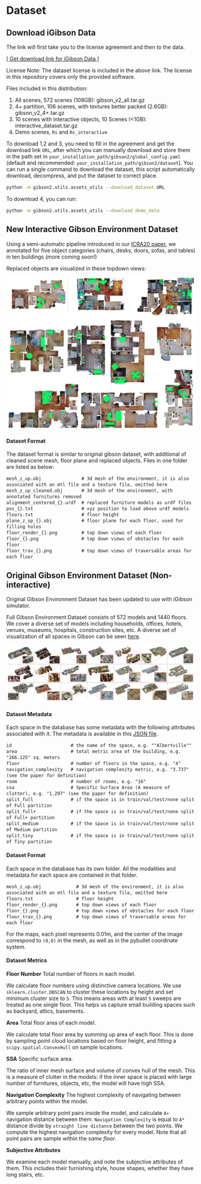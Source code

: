 Dataset
==========================================

Download iGibson Data
------------------------

The link will first take you to the license agreement and then to the data.

[[ Get download link for iGibson Data ]](https://forms.gle/36TW9uVpjrE1Mkf9A)

License Note: The dataset license is included in the above link. The license in this repository covers only the provided software.

Files included in this distribution:

1. All scenes, 572 scenes (108GB): gibson_v2_all.tar.gz
2. 4+ partition, 106 scenes, with textures better packed (2.6GB): gibson_v2_4+.tar.gz
3. 10 scenes with interactive objects, 10 Scenes (<1GB): interactive_dataset.tar.gz
4. Demo scenes, `Rs` and `Rs_interactive`

To download 1,2 and 3, you need to fill in the agreement and get the download link `URL`, after which you can manually download and store them in the path set in `your_installation_path/gibson2/global_config.yaml` (default and recommended: `your_installation_path/gibson2/dataset`). You can run a single command to download the dataset, this script automatically download, decompress, and put the dataset to correct place.

```bash
python -m gibson2.utils.assets_utils --download_dataset URL
```

To download 4, you can run:

```bash
python -m gibson2.utils.assets_utils --download_demo_data
```

New Interactive Gibson Environment Dataset
--------------------------------------------------

Using a semi-automatic pipeline introduced in our [ICRA20 paper](https://ieeexplore.ieee.org/document/8954627), we annotated for five object categories (chairs, desks, doors, sofas, and tables) in ten buildings (more coming soon!)

Replaced objects are visualized in these topdown views:

![topdown.jpg](images/topdown.jpg)

#### Dataset Format

The dataset format is similar to original gibson dataset, with additional of cleaned scene mesh, floor plane and replaced objects. Files in one folder are listed as below:

```
mesh_z_up.obj               # 3d mesh of the environment, it is also associated with an mtl file and a texture file, omitted here
mesh_z_up_cleaned.obj       # 3d mesh of the environment, with annotated furnitures removed
alignment_centered_{}.urdf  # replaced furniture models as urdf files
pos_{}.txt                  # xyz position to load above urdf models
floors.txt                  # floor height
plane_z_up_{}.obj           # floor plane for each floor, used for filling holes
floor_render_{}.png         # top down views of each floor
floor_{}.png                # top down views of obstacles for each floor
floor_trav_{}.png           # top down views of traversable areas for each floor  
```

Original Gibson Environment Dataset (Non-interactive)
-------------------------------------------------------

Original Gibson Environment Dataset has been updated to use with iGibson simulator.

Full Gibson Environment Dataset consists of 572 models and 1440 floors. We cover a diverse set of models including households, offices, hotels, venues, museums, hospitals, construction sites, etc. A diverse set of visualization of all spaces in Gibson can be seen [here](http://gibsonenv.stanford.edu/database/).
 

![spaces.png](images/spaces.png)


#### Dataset Metadata

Each space in the database has some metadata with the following attributes associated with it. The metadata is available in this [JSON file](https://raw.githubusercontent.com/StanfordVL/GibsonEnv/master/gibson/data/data.json). 
```
id                      # the name of the space, e.g. ""Albertville""
area                    # total metric area of the building, e.g. "266.125" sq. meters
floor                   # number of floors in the space, e.g. "4"
navigation_complexity   # navigation complexity metric, e.g. "3.737" (see the paper for definition)
room                    # number of rooms, e.g. "16"
ssa                     # Specific Surface Area (A measure of clutter), e.g. "1.297" (see the paper for definition)
split_full              # if the space is in train/val/test/none split of Full partition 
split_full+             # if the space is in train/val/test/none split of Full+ partition 
split_medium            # if the space is in train/val/test/none split of Medium partition 
split_tiny              # if the space is in train/val/test/none split of Tiny partition 
```

#### Dataset Format

Each space in the database has its own folder. All the modalities and metadata for each space are contained in that folder. 
```
mesh_z_up.obj             # 3d mesh of the environment, it is also associated with an mtl file and a texture file, omitted here
floors.txt                # floor height
floor_render_{}.png       # top down views of each floor
floor_{}.png              # top down views of obstacles for each floor
floor_trav_{}.png         # top down views of traversable areas for each floor  
```

For the maps, each pixel represents 0.01m, and the center of the image correspond to `(0,0)` in the mesh, as well as in the pybullet coordinate system. 

#### Dataset Metrics


**Floor Number** Total number of floors in each model.

We calculate floor numbers using distinctive camera locations. We use `sklearn.cluster.DBSCAN` to cluster these locations by height and set minimum cluster size to `5`. This means areas with at least `5` sweeps are treated as one single floor. This helps us capture small building spaces such as backyard, attics, basements.

**Area** Total floor area of each model.

We calculate total floor area by summing up area of each floor. This is done by sampling point cloud locations based on floor height, and fitting a `scipy.spatial.ConvexHull` on sample locations.

**SSA** Specific surface area. 

The ratio of inner mesh surface and volume of convex hull of the mesh. This is a measure of clutter in the models: if the inner space is placed with large number of furnitures, objects, etc, the model will have high SSA. 

**Navigation Complexity** The highest complexity of navigating between arbitrary points within the model.

We sample arbitrary point pairs inside the model, and calculate `A∗` navigation distance between them. `Navigation Complexity` is equal to `A*` distance divide by `straight line distance` between the two points. We compute the highest navigation complexity for every model. Note that all point pairs are sample within the *same floor*.

**Subjective Attributes**

We examine each model manually, and note the subjective attributes of them. This includes their furnishing style, house shapes, whether they have long stairs, etc.

